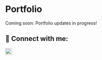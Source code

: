 # Portfolio

Coming soon: Portfolio updates in progress!

<h2> 🤳 Connect with me:</h2>


[<img align="left" alt="EllaDiem | LinkedIn" width="22px" src="https://cdn.jsdelivr.net/npm/simple-icons@v3/icons/linkedin.svg" />][linkedin]



[linkedin]: https://www.linkedin.com/in/ella-diem-382b157a/
